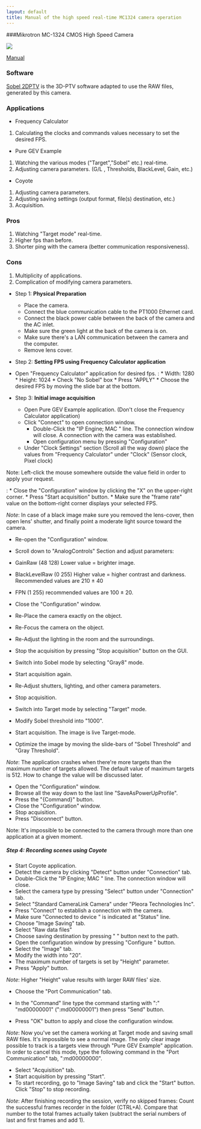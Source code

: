 ```yaml
---
layout: default
title: Manual of the high speed real-time MC1324 camera operation
---
```




###Mikrotron MC-1324 CMOS High Speed Camera


![][1]

[Manual](files/Manual_MC1324.doc) 



### Software 

[Sobel 2DPTV][3] is the 3D-PTV software adapted to use the RAW files, generated by this camera. 


### Applications



*   Frequency Calculator 

1.  Calculating the clocks and commands values necessary to set the desired FPS. 

*   Pure GEV Example 

1.  Watching the various modes ("Target","Sobel" etc.) real-time. 
2.  Adjusting camera parameters. (G/L , Thresholds, BlackLevel, Gain, etc.) 

*   Coyote 

1.  Adjusting camera parameters. 
2.  Adjusting saving settings (output format, file(s) destination, etc.) 
3.  Acquisition. 



### Pros



1.  Watching "Target mode" real-time. 
2.  Higher fps than before. 
3.  Shorter ping with the camera (better communication responsiveness). 



### Cons



1.  Multiplicity of applications. 
2.  Complication of modifying camera parameters. 



*   Step 1: **Physical Preparation** 
    
    *   Place the camera. 
    *   Connect the blue communication cable to the PT1000 Ethernet card. 
    *   Connect the black power cable between the back of the camera and the AC inlet. 
    *   Make sure the green light at the back of the camera is on. 
    *   Make sure there's a LAN communication between the camera and the computer. 
    *   Remove lens cover. 
    

*   Step 2: **Setting FPS using Frequency Calculator application** 

*   Open "Frequency Calculator" application for desired fps. 
    :   *   Width: 1280 
        *   Height: 1024 
        *   Check "No Sobel" box 
        *   Press "APPLY" 
        *   Choose the desired FPS by moving the slide bar at the bottom. 
    
    

*   Step 3: **Initial image acquisition** 
    
    *   Open Pure GEV Example application. (Don't close the Frequency Calculator application) 
    *   Click "Connect" to open connection window. 
        *   Double-Click the "IP Engine; MAC " line. The connection window will close. A connection with the camera was established. 
        *   Open configuration menu by pressing "Configuration" 
    *   Under "Clock Settings" section (Scroll all the way down) place the values from "Frequency Calculator" under "Clock" (Sensor clock, Pixel clock) 

Note: Left-click the mouse somewhere outside the value field in order to apply your request. 


:   *   Close the "Configuration" window by clicking the "X" on the upper-right corner. 
    *   Press "Start acquisition" button. 
    *   Make sure the "frame rate" value on the bottom-right corner displays your selected FPS. 

*Note*: In case of a black image make sure you removed the lens-cover, then open lens' shutter, and finally point a moderate light source toward the camera. 


*   Re-open the "Configuration" window. 
*   Scroll down to "AnalogControls" Section and adjust parameters: 
*   GainRaw (48 128) Lower value = brighter image. 
*   BlackLevelRaw (0 255) Higher value = higher contrast and darkness. Recommended values are 210 ± 40 
*   FPN (1 255) recommended values are 100 ± 20. 
*   Close the "Configuration" window. 
*   Re-Place the camera exactly on the object. 
*   Re-Focus the camera on the object. 
*   Re-Adjust the lighting in the room and the surroundings. 
*   Stop the acquisition by pressing "Stop acquisition" button on the GUI. 

*   Switch into Sobel mode by selecting "Gray8" mode. 
*   Start acquisition again. 
*   Re-Adjust shutters, lighting, and other camera parameters. 
*   Stop acquisition. 

*   Switch into Target mode by selecting "Target" mode. 
*   Modify Sobel threshold into "1000". 
*   Start acquisition. The image is live Target-mode. 
*   Optimize the image by moving the slide-bars of "Sobel Threshold" and "Gray Threshold". 

*Note*: The application crashes when there're more targets than the maximum number of targets allowed. The default value of maximum targets is 512. How to change the value will be discussed later. 


*   Open the "Configuration" window. 
*   Browse all the way down to the last line "SaveAsPowerUpProfile". 
*   Press the "{Command}" button. 
*   Close the "Configuration" window. 
*   Stop acquisition. 
*   Press "Disconnect" button. 

Note: It's impossible to be connected to the camera through more than one application at a given moment. 



#####  Step 4: Recording scenes using Coyote
    
*   Start Coyote application. 
*   Detect the camera by clicking "Detect" button under "Connection" tab. 
*   Double-Click the "IP Engine; MAC " line. The connection window will close. 
*   Select the camera type by pressing "Select" button under "Connection" tab. 
*   Select "Standard CameraLink Camera" under "Pleora Technologies Inc". 
*   Press "Connect" to establish a connection with the camera. 
*   Make sure "Connected to device " is indicated at "Status" line. 
*   Choose "Image Saving" tab. 
*   Select "Raw data files" 
*   Choose saving destination by pressing " " button next to the path. 
*   Open the configuration window by pressing "Configure " button. 
*   Select the "Image" tab. 
*   Modify the width into "20". 
*   The maximum number of targets is set by "Height" parameter. 
*   Press "Apply" button. 

*Note*: Higher "Height" value results with larger RAW files' size. 


*   Choose the "Port Communication" tab. 
    
*   In the "Command" line type the command starting with ":" "md00000001" (":md00000001") then press "Send" button. 
*   Press "OK" button to apply and close the configuration window. 

*Note*: Now you've set the camera working at Target mode and saving small RAW files. It's impossible to see a normal image. The only clear image possible to track is a targets view through "Pure GEV Example" application. In order to cancel this mode, type the following command in the "Port Communication" tab, ":md00000000". 


*   Select "Acquisition" tab. 
*   Start acquisition by pressing "Start". 
*   To start recording, go to "Image Saving" tab and click the "Start" button. Click "Stop" to stop recording. 

*Note*: After finishing recording the session, verify no skipped frames: Count the successful frames recorder in the folder (CTRL+A). Compare that number to the total frames actually taken (subtract the serial numbers of last and first frames and add 1).

 [1]: http://www.turnkey-solutions.com.au/images/cam_mc-1324.jpg ""
 [2]: http://newhost.site/pmwiki.php?n=Main.ManualOfMC1324?action=download&upname=Manual_MC1324.doc
 [3]: http://www.eng.tau.ac.il/~alexlib/ptvwiki/pmwiki.php?n=PTV.Sobel2DPTV